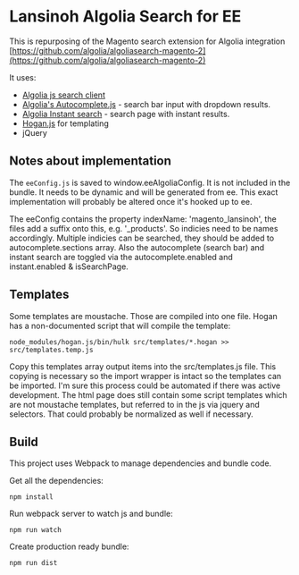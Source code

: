 # Lansinoh Algolia Search for EE

This is repurposing of the Magento search extension for Algolia integration [https://github.com/algolia/algoliasearch-magento-2](https://github.com/algolia/algoliasearch-magento-2)

It uses:
* [Algolia js search client](https://github.com/algolia/algoliasearch-client-javascript)
* [Algolia's Autocomplete.js](https://github.com/algolia/autocomplete.js) - search bar input with dropdown results.
* [Algolia Instant search](https://community.algolia.com/instantsearch.js/documentation/#introduction) - search page with instant results.
* [Hogan.js](https://github.com/twitter/hogan.js) for templating
* jQuery

## Notes about implementation
The `eeConfig.js` is saved to window.eeAlgoliaConfig. It is not included in the bundle. It needs to be dynamic and will be generated from ee. This exact implementation will probably be altered once it's hooked up to ee.

The eeConfig contains the property indexName: 'magento_lansinoh', the files add a suffix onto this, e.g. '_products'. So indicies need to be names accordingly. Multiple indicies can be searched, they should be added to autocomplete.sections array. Also the autocomplete (search bar) and instant search are toggled via the autocomplete.enabled and instant.enabled & isSearchPage. 

## Templates

Some templates are moustache. Those are compiled into one file. Hogan has a non-documented script that will compile the template:

```
node_modules/hogan.js/bin/hulk src/templates/*.hogan >> src/templates.temp.js
```

Copy this templates array output items into the src/templates.js file. This copying is necessary so the import wrapper is intact so the templates can be imported. I'm sure this process could be automated if there was active development. The html page does still contain some script templates which are not moustache templates, but referred to in the js via jquery and selectors. That could probably be normalized as well if necessary.

## Build
This project uses Webpack to manage dependencies and bundle code.

Get all the dependencies:
```
npm install
```

Run webpack server to watch js and bundle:
```
npm run watch
```

Create production ready bundle:
```
npm run dist
```

